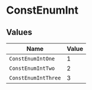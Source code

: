 # ConstEnumInt


## Values

| Name                | Value               |
| ------------------- | ------------------- |
| `ConstEnumIntOne`   | 1                   |
| `ConstEnumIntTwo`   | 2                   |
| `ConstEnumIntThree` | 3                   |